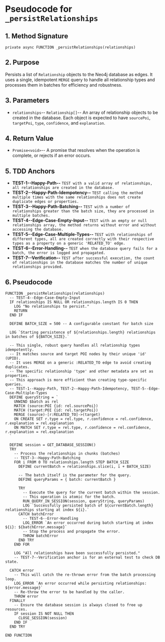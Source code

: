 # Pseudocode for `_persistRelationships`

## 1. Method Signature
`private async FUNCTION _persistRelationships(relationships)`

## 2. Purpose
Persists a list of `Relationship` objects to the Neo4j database as edges. It uses a single, idempotent `MERGE` query to handle all relationship types and processes them in batches for efficiency and robustness.

## 3. Parameters
-   `relationships`-- `Relationship[]`-- An array of relationship objects to be created in the database. Each object is expected to have `sourcePoi`, `targetPoi`, `type`, `confidence`, and `explanation`.

## 4. Return Value
-   `Promise<void>`-- A promise that resolves when the operation is complete, or rejects if an error occurs.

## 5. TDD Anchors
-   **TEST-1--Happy-Path--** `TEST with a valid array of relationships, all relationships are created in the database.`
-   **TEST-2--Happy-Path-Idempotency--** `TEST calling the method multiple times with the same relationships does not create duplicate edges or properties.`
-   **TEST-3--Happy-Path-Batching--** `TEST with a number of relationships greater than the batch size, they are processed in multiple batches.`
-   **TEST-4--Edge-Case-Empty-Input--** `TEST with an empty or null relationships array, the method returns without error and without accessing the database.`
-   **TEST-5--Edge-Case-Multiple-Types--** `TEST with relationships of different types, all are created correctly with their respective types as a property on a generic 'RELATED_TO' edge.`
-   **TEST-6--Error-Handling--** `TEST when the database query fails for a batch, the error is logged and propagated.`
-   **TEST-7--Verification--** `TEST after successful execution, the count of relationships in the database matches the number of unique relationships provided.`

## 6. Pseudocode
```pseudocode
FUNCTION _persistRelationships(relationships)
  -- TEST-4--Edge-Case-Empty-Input
  IF relationships IS NULL OR relationships.length IS 0 THEN
    LOG "No relationships to persist."
    RETURN
  END IF

  DEFINE BATCH_SIZE = 500 -- A configurable constant for batch size

  LOG `Starting persistence of ${relationships.length} relationships in batches of ${BATCH_SIZE}.`

  -- This single, robust query handles all relationship types idempotently.
  -- It matches source and target POI nodes by their unique 'id' (UPID).
  -- It uses MERGE on a generic :RELATED_TO edge to avoid creating duplicates.
  -- The specific relationship 'type' and other metadata are set as properties.
  -- This approach is more efficient than creating type-specific queries.
  -- TEST-1--Happy-Path, TEST-2--Happy-Path-Idempotency, TEST-5--Edge-Case-Multiple-Types
  DEFINE queryString = `
    UNWIND $batch as rel
    MATCH (source:POI {id: rel.sourcePoi})
    MATCH (target:POI {id: rel.targetPoi})
    MERGE (source)-[r:RELATED_TO]->(target)
    ON CREATE SET r.type = rel.type, r.confidence = rel.confidence, r.explanation = rel.explanation
    ON MATCH SET r.type = rel.type, r.confidence = rel.confidence, r.explanation = rel.explanation
  `

  DEFINE session = GET_DATABASE_SESSION()
  TRY
    -- Process the relationships in chunks (batches)
    -- TEST-3--Happy-Path-Batching
    FOR i FROM 0 TO relationships.length STEP BATCH_SIZE
      DEFINE currentBatch = relationships.slice(i, i + BATCH_SIZE)

      -- The batch itself is the parameter for the query.
      DEFINE queryParams = { batch: currentBatch }

      TRY
        -- Execute the query for the current batch within the session.
        -- This operation is atomic for the batch.
        RUN_QUERY_IN_SESSION(session, queryString, queryParams)
        LOG `Successfully persisted batch of ${currentBatch.length} relationships starting at index ${i}.`
      CATCH batchError
        -- TEST-6--Error-Handling
        LOG_ERROR `An error occurred during batch starting at index ${i}: ${batchError.message}`
        -- Stop the process and propagate the error.
        THROW batchError
      END TRY
    END FOR

    LOG "All relationships have been successfully persisted."
    -- TEST-7--Verification anchor is for an external test to check DB state.

  CATCH error
    -- This will catch the re-thrown error from the batch processing loop.
    LOG_ERROR `An error occurred while persisting relationships: ${error.message}`
    -- Re-throw the error to be handled by the caller.
    THROW error
  FINALLY
    -- Ensure the database session is always closed to free up resources.
    IF session IS NOT NULL THEN
      CLOSE_SESSION(session)
    END IF
  END TRY

END FUNCTION